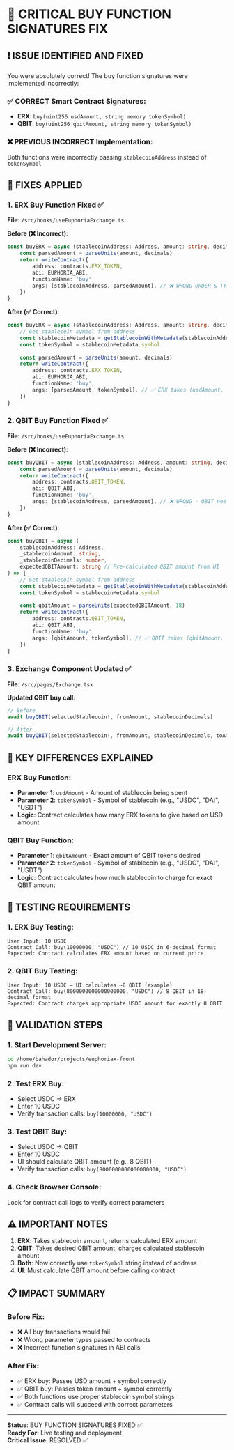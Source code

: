 # 🚨 CRITICAL BUY FUNCTION SIGNATURES FIX

## ❗ ISSUE IDENTIFIED AND FIXED

You were absolutely correct! The buy function signatures were implemented incorrectly:

### ✅ CORRECT Smart Contract Signatures:
- **ERX**: `buy(uint256 usdAmount, string memory tokenSymbol)`
- **QBIT**: `buy(uint256 qbitAmount, string memory tokenSymbol)`

### ❌ PREVIOUS INCORRECT Implementation:
Both functions were incorrectly passing `stablecoinAddress` instead of `tokenSymbol`

## 🔧 FIXES APPLIED

### 1. ERX Buy Function Fixed ✅
**File**: `/src/hooks/useEuphoriaExchange.ts`

**Before (❌ Incorrect)**:
```typescript
const buyERX = async (stablecoinAddress: Address, amount: string, decimals: number) => {
    const parsedAmount = parseUnits(amount, decimals)
    return writeContract({
        address: contracts.ERX_TOKEN,
        abi: EUPHORIA_ABI,
        functionName: 'buy',
        args: [stablecoinAddress, parsedAmount], // ❌ WRONG ORDER & TYPE
    })
}
```

**After (✅ Correct)**:
```typescript
const buyERX = async (stablecoinAddress: Address, amount: string, decimals: number) => {
    // Get stablecoin symbol from address
    const stablecoinMetadata = getStablecoinWithMetadata(stablecoinAddress)
    const tokenSymbol = stablecoinMetadata.symbol
    
    const parsedAmount = parseUnits(amount, decimals)
    return writeContract({
        address: contracts.ERX_TOKEN,
        abi: EUPHORIA_ABI,
        functionName: 'buy',
        args: [parsedAmount, tokenSymbol], // ✅ ERX takes (usdAmount, tokenSymbol)
    })
}
```

### 2. QBIT Buy Function Fixed ✅
**File**: `/src/hooks/useEuphoriaExchange.ts`

**Before (❌ Incorrect)**:
```typescript
const buyQBIT = async (stablecoinAddress: Address, amount: string, decimals: number) => {
    const parsedAmount = parseUnits(amount, decimals)
    return writeContract({
        address: contracts.QBIT_TOKEN,
        abi: QBIT_ABI,
        functionName: 'buy',
        args: [stablecoinAddress, parsedAmount], // ❌ WRONG - QBIT needs token amount
    })
}
```

**After (✅ Correct)**:
```typescript
const buyQBIT = async (
    stablecoinAddress: Address,
    _stablecoinAmount: string,
    _stablecoinDecimals: number,
    expectedQBITAmount: string // Pre-calculated QBIT amount from UI
) => {
    // Get stablecoin symbol from address
    const stablecoinMetadata = getStablecoinWithMetadata(stablecoinAddress)
    const tokenSymbol = stablecoinMetadata.symbol
    
    const qbitAmount = parseUnits(expectedQBITAmount, 18)
    return writeContract({
        address: contracts.QBIT_TOKEN,
        abi: QBIT_ABI,
        functionName: 'buy',
        args: [qbitAmount, tokenSymbol], // ✅ QBIT takes (qbitAmount, tokenSymbol)
    })
}
```

### 3. Exchange Component Updated ✅
**File**: `/src/pages/Exchange.tsx`

**Updated QBIT buy call**:
```typescript
// Before
await buyQBIT(selectedStablecoin!, fromAmount, stablecoinDecimals)

// After
await buyQBIT(selectedStablecoin!, fromAmount, stablecoinDecimals, toAmount)
```

## 🎯 KEY DIFFERENCES EXPLAINED

### ERX Buy Function:
- **Parameter 1**: `usdAmount` - Amount of stablecoin being spent
- **Parameter 2**: `tokenSymbol` - Symbol of stablecoin (e.g., "USDC", "DAI", "USDT")
- **Logic**: Contract calculates how many ERX tokens to give based on USD amount

### QBIT Buy Function:
- **Parameter 1**: `qbitAmount` - Exact amount of QBIT tokens desired
- **Parameter 2**: `tokenSymbol` - Symbol of stablecoin (e.g., "USDC", "DAI", "USDT")
- **Logic**: Contract calculates how much stablecoin to charge for exact QBIT amount

## 🧪 TESTING REQUIREMENTS

### 1. ERX Buy Testing:
```
User Input: 10 USDC
Contract Call: buy(10000000, "USDC") // 10 USDC in 6-decimal format
Expected: Contract calculates ERX amount based on current price
```

### 2. QBIT Buy Testing:
```
User Input: 10 USDC → UI calculates ~8 QBIT (example)
Contract Call: buy(8000000000000000000, "USDC") // 8 QBIT in 18-decimal format
Expected: Contract charges appropriate USDC amount for exactly 8 QBIT
```

## 🚀 VALIDATION STEPS

### 1. Start Development Server:
```bash
cd /home/bahador/projects/euphoriax-front
npm run dev
```

### 2. Test ERX Buy:
- Select USDC → ERX
- Enter 10 USDC
- Verify transaction calls: `buy(10000000, "USDC")`

### 3. Test QBIT Buy:
- Select USDC → QBIT 
- Enter 10 USDC
- UI should calculate QBIT amount (e.g., 8 QBIT)
- Verify transaction calls: `buy(8000000000000000000, "USDC")`

### 4. Check Browser Console:
Look for contract call logs to verify correct parameters

## ⚠️ IMPORTANT NOTES

1. **ERX**: Takes stablecoin amount, returns calculated ERX amount
2. **QBIT**: Takes desired QBIT amount, charges calculated stablecoin amount
3. **Both**: Now correctly use `tokenSymbol` string instead of address
4. **UI**: Must calculate QBIT amount before calling contract

## 📋 IMPACT SUMMARY

### Before Fix:
- ❌ All buy transactions would fail
- ❌ Wrong parameter types passed to contracts
- ❌ Incorrect function signatures in ABI calls

### After Fix:
- ✅ ERX buy: Passes USD amount + symbol correctly
- ✅ QBIT buy: Passes token amount + symbol correctly  
- ✅ Both functions use proper stablecoin symbol strings
- ✅ Contract calls will succeed with correct parameters

---

**Status**: BUY FUNCTION SIGNATURES FIXED ✅  
**Ready For**: Live testing and deployment  
**Critical Issue**: RESOLVED ✅
